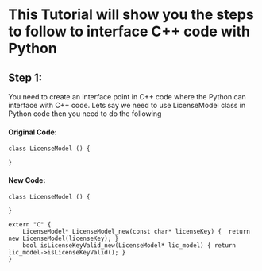 # This Tutorial will show you the steps to follow to interface C++ code with Python 

## Step 1:
You need to create an interface point in C++ code where the Python can interface with C++ code. 
Lets say we need to use LicenseModel class in Python code then you need to do the following 

#### Original Code:
```
class LicenseModel () {

}
```

#### New Code:
```
class LicenseModel () {

}

extern "C" {
	LicenseModel* LicenseModel_new(const char* licenseKey) {  return new LicenseModel(licenseKey); }
	bool isLicenseKeyValid_new(LicenseModel* lic_model) { return lic_model->isLicenseKeyValid(); }
}
```
